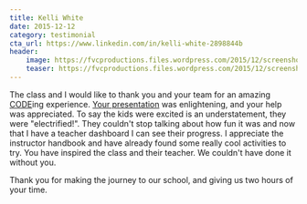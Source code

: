 ```yaml
---
title: Kelli White
date: 2015-12-12
category: testimonial
cta_url: https://www.linkedin.com/in/kelli-white-2898844b
header:
    image: https://fvcproductions.files.wordpress.com/2015/12/screenshot-2015-12-12-15-08-29.png?w=200&h=200
    teaser: https://fvcproductions.files.wordpress.com/2015/12/screenshot-2015-12-12-15-08-29.png?w=200&h=200
---
```


The class and I would like to thank you and your team for an amazing [CODE](https://hourofcode.com/us)ing experience. [Your presentation](http://fvcproductions.com/2015/12/07/hour-of-code-2015/) was enlightening, and your help was appreciated. To say the kids were excited is an understatement, they were "electrified!". They couldn't stop talking about how fun it was and now that I have a teacher dashboard I can see their progress. I appreciate the instructor handbook and have already found some really cool activities to try. You have inspired the class and their teacher. We couldn't have done it without you.

Thank you for making the journey to our school, and giving us two hours of your time.